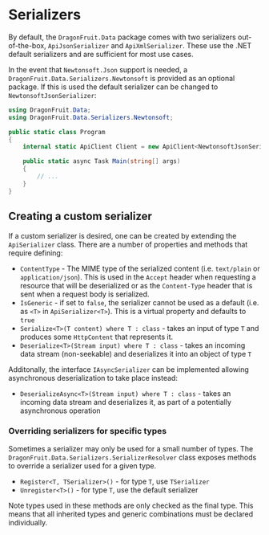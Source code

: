 #  Serializers
By default, the `DragonFruit.Data` package comes with two serializers out-of-the-box, `ApiJsonSerializer` and `ApiXmlSerializer`. These use the .NET default serializers and are sufficient for most use cases.

In the event that `Newtonsoft.Json` support is needed, a `DragonFruit.Data.Serializers.Newtonsoft` is provided as an optional package. If this is used the default serializer can be changed to `NewtonsoftJsonSerializer`:

```cs
using DragonFruit.Data;
using DragonFruit.Data.Serializers.Newtonsoft;

public static class Program
{
    internal static ApiClient Client = new ApiClient<NewtonsoftJsonSerializer>();

    public static async Task Main(string[] args)
    {
        // ...
    }
}
```

## Creating a custom serializer
If a custom serializer is desired, one can be created by extending the `ApiSerializer` class. There are a number of properties and methods that require defining:

- `ContentType` - The MIME type of the serialized content (i.e. `text/plain` or `application/json`). This is used in the `Accept` header when requesting a resource that will be deserialized or as the `Content-Type` header that is sent when a request body is serialized.
- `IsGeneric` - if set to `false`, the serializer cannot be used as a default (i.e. as `<T>` in `ApiSerializer<T>`). This is a virtual property and defaults to `true`
- `Serialize<T>(T content) where T : class` - takes an input of type `T` and produces some `HttpContent` that represents it.
- `Deserialize<T>(Stream input) where T : class` - takes an incoming data stream (non-seekable) and deserializes it into an object of type `T`

Additonally, the interface `IAsyncSerializer` can be implemented allowing asynchronous deserialization to take place instead:

- `DeserializeAsync<T>(Stream input) where T : class` - takes an incoming data stream and deserializes it, as part of a potentially asynchronous operation

### Overriding serializers for specific types
Sometimes a serializer may only be used for a small number of types. The `DragonFruit.Data.Serializers.SerializerResolver` class exposes methods to override a serializer used for a given type.

- `Register<T, TSerializer>()` - for type `T`, use `TSerializer`
- `Unregister<T>()` - for type `T`, use the default serializer

Note types used in these methods are only checked as the final type. This means that all inherited types and generic combinations must be declared individually.
